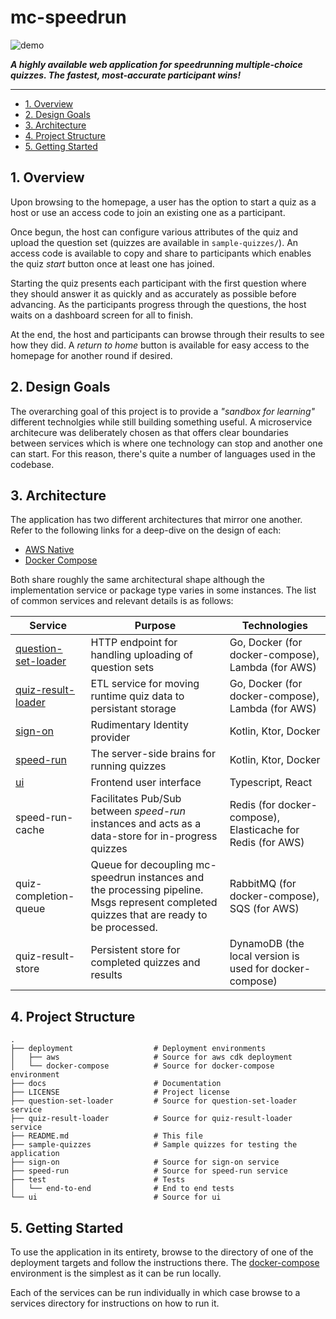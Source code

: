 # mc-speedrun
![demo](./docs/demo.gif)

***A highly available web application for speedrunning multiple-choice quizzes. The fastest, most-accurate participant wins!***

---
- [1. Overview](#1-overview)
- [2. Design Goals](#2-design-goals)
- [3. Architecture](#3-architecture)
- [4. Project Structure](#4-project-structure)
- [5. Getting Started](#5-getting-started)

## 1. Overview
Upon browsing to the homepage, a user has the option to start a quiz as a host or use an access code to join an existing one as a participant.

Once begun, the host can configure various attributes of the quiz and upload the question set (quizzes are available in `sample-quizzes/`). An access code is available to copy and share to participants which enables the quiz _start_ button once at least one has joined. 

Starting the quiz presents each participant with the first question where they should answer it as quickly and as accurately as possible before advancing. As the participants progress through the questions, the host waits on a dashboard screen for all to finish.

At the end, the host and participants can browse through their results to see how they did. A _return to home_ button is available for easy access to the homepage for another round if desired.

## 2. Design Goals
The overarching goal of this project is to provide a _"sandbox for learning"_ different technolgies while still building something useful. A microservice architecure was deliberately chosen as that offers clear boundaries between services which is where one technology can stop and another one can start. For this reason, there's quite a number of languages used in the codebase.

## 3. Architecture

The application has two different architectures that mirror one another. Refer to the following links for a deep-dive on the design of each:
- [AWS Native](./deployment/aws/README.md)
- [Docker Compose](./deployment/docker-compose/README.md)

Both share roughly the same architectural shape although the implementation service or package type varies in some instances. The list of common services and relevant details is as follows:

Service | Purpose | Technologies
---------|----------|---------
 [question-set-loader](./question-set-loader/README.md) | HTTP endpoint for handling uploading of question sets | Go, Docker (for docker-compose), Lambda (for AWS)
 [quiz-result-loader](./quiz-result-loader/README.md) | ETL service for moving runtime quiz data to persistant storage | Go, Docker (for docker-compose), Lambda (for AWS)
 [sign-on](./sign-on/README.md) | Rudimentary Identity provider | Kotlin, Ktor, Docker
 [speed-run](./speed-run/README.md) | The server-side brains for running quizzes | Kotlin, Ktor, Docker
 [ui](./ui/README.md) | Frontend user interface | Typescript, React
 speed-run-cache | Facilitates Pub/Sub between _speed-run_ instances and acts as a data-store for in-progress quizzes | Redis (for docker-compose), Elasticache for Redis (for AWS)
 quiz-completion-queue | Queue for decoupling mc-speedrun instances and the processing pipeline. Msgs represent completed quizzes that are ready to be processed. | RabbitMQ (for docker-compose), SQS (for AWS)
 quiz-result-store | Persistent store for completed quizzes and results | DynamoDB (the local version is used for docker-compose)

## 4. Project Structure

```
.
├── deployment                  # Deployment environments
│   ├── aws                     # Source for aws cdk deployment
│   └── docker-compose          # Source for docker-compose environment
├── docs                        # Documentation
├── LICENSE                     # Project license
├── question-set-loader         # Source for question-set-loader service
├── quiz-result-loader          # Source for quiz-result-loader service
├── README.md                   # This file
├── sample-quizzes              # Sample quizzes for testing the application
├── sign-on                     # Source for sign-on service
├── speed-run                   # Source for speed-run service
├── test                        # Tests
│   └── end-to-end              # End to end tests
└── ui                          # Source for ui
```

## 5. Getting Started

To use the application in its entirety, browse to the directory of one of the deployment targets and follow the instructions there. The [docker-compose](./deployment/docker-compose/README.md) environment is the simplest as it can be run locally.

Each of the services can be run individually in which case browse to a services directory for instructions on how to run it.
